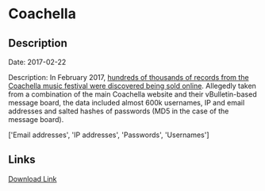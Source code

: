# Coachella

## Description

Date: 2017-02-22

Description:
In February 2017, <a href="https://motherboard.vice.com/en_us/article/mgkzkp/someone-is-selling-coachella-user-accounts-on-the-dark-web" target="_blank" rel="noopener">hundreds of thousands of records from the Coachella music festival were discovered being sold online</a>. Allegedly taken from a combination of the main Coachella website and their vBulletin-based message board, the data included almost 600k usernames, IP and email addresses and salted hashes of passwords (MD5 in the case of the message board).


['Email addresses', 'IP addresses', 'Passwords', 'Usernames']

## Links

[Download Link](https://link-to.net/1229997/729.0474879264931/dynamic/?r=Y29hY2hlbGxhLmNvbQ==)